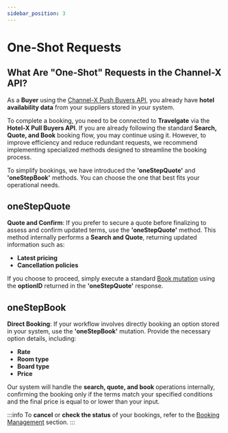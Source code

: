 ```yaml
---
sidebar_position: 3
---
```


# One-Shot Requests

## What Are "One-Shot" Requests in the Channel-X API?

As a **Buyer** using the [Channel-X Push Buyers API](https://docs.travelgate.com/docs/apis/for-buyers/inventory-buyers/channel-x-push-buyers-api/quickstart/), you already have **hotel availability data** from your suppliers stored in your system.

To complete a booking, you need to be connected to **Travelgate** via the **Hotel-X Pull Buyers API**. If you are already following the standard **Search, Quote, and Book** booking flow, you may continue using it. However, to improve efficiency and reduce redundant requests, we recommend implementing specialized methods designed to streamline the booking process.

To simplify bookings, we have introduced the **'oneStepQuote'** and **'oneStepBook'** methods. You can choose the one that best fits your operational needs.

## oneStepQuote

**Quote and Confirm**: If you prefer to secure a quote before finalizing to assess and confirm updated terms, use the **'oneStepQuote'** method. This method internally performs a **Search and Quote**, returning updated information such as:
- **Latest pricing**
- **Cancellation policies**

If you choose to proceed, simply execute a standard [Book mutation](/kb/connectivity-products/for-buyers/hotel-x/booking-flow/book/book-mutation) using the **optionID** returned in the **'oneStepQuote'** response.

## oneStepBook

**Direct Booking**: If your workflow involves directly booking an option stored in your system, use the **'oneStepBook'** mutation. Provide the necessary option details, including:
- **Rate**
- **Room type**
- **Board type**
- **Price**

Our system will handle the **search, quote, and book** operations internally, confirming the booking only if the terms match your specified conditions and the final price is equal to or lower than your input.

:::info
To **cancel** or **check the status** of your bookings, refer to the [Booking Management](https://docs.travelgate.com/docs/apis/for-buyers/hotel-x-pull-buyers-api/booking-management/overview/) section.
:::